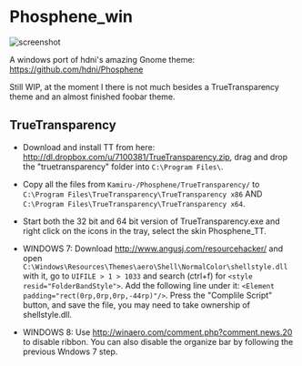 Phosphene_win
=============

![screenshot](http://a.pomf.se/1Ko4.png)

A windows port of hdni's amazing Gnome theme: https://github.com/hdni/Phosphene

Still WIP, at the moment I there is not much besides a TrueTransparency theme and an almost finished foobar theme.



TrueTransparency
----------------

* Download and install TT from here: http://dl.dropbox.com/u/7100381/TrueTransparency.zip, drag and drop the "truetransparency"
folder into `C:\Program Files\`.

* Copy all the files from `Kamiru-/Phosphene/TrueTransparency/` to `C:\Program Files\TrueTransparency\TrueTransparency x86` AND `C:\Program Files\TrueTransparency\TrueTransparency x64`.

* Start both the 32 bit and 64 bit version of TrueTransparency.exe and right click on the icons in the tray, select the skin Phosphene_TT.

* WINDOWS 7: Download http://www.angusj.com/resourcehacker/ and open `C:\Windows\Resources\Themes\aero\Shell\NormalColor\shellstyle.dll` with it, go to `UIFILE > 1 > 1033` and search (ctrl+f) for `<style resid="FolderBandStyle">`. Add the following line under it: `<Element padding="rect(0rp,0rp,0rp,-44rp)"/>`. Press the "Complile Script" button, and save the file, you may need to take ownership of shellstyle.dll.

* WINDOWS 8: Use http://winaero.com/comment.php?comment.news.20 to disable ribbon. You can also disable the organize bar
by following the previous Wndows 7 step.
